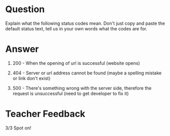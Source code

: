 # Question
Explain what the following status codes mean. Don't just copy and paste the default status text, tell us in your own words what the codes are for.

# Answer

1. 200 - When the opening of url is successful (website opens)

2. 404 - Server or url address cannot be found (maybe a spelling mistake or link don't exist)

3. 500 - There's something wrong with the server side, therefore the request is unsuccessful (need to get developer to fix it)

# Teacher Feedback
3/3
Spot on!